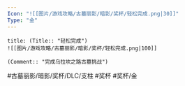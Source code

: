 ```yaml
---
Icon: "![[图片/游戏攻略/古墓丽影/暗影/奖杯/轻松完成.png|30]]"
Type: "金"
---
```

```ad-common-gold-trophy
title: (Title:: "轻松完成")
![[图片/游戏攻略/古墓丽影/暗影/奖杯/轻松完成.png|100]]

(Comment:: "完成乌拉坎之路古墓挑战")
```

#古墓丽影/暗影/奖杯/DLC/支柱 #奖杯 #奖杯/金
